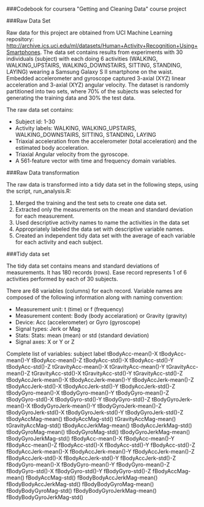 ###Codebook for coursera "Getting and Cleaning Data" course project

###Raw Data Set 

Raw data for this project are obtained from UCI Machine Learning repository: http://archive.ics.uci.edu/ml/datasets/Human+Activity+Recognition+Using+Smartphones. The data set contains results from experiments with 30 individuals (subject) with each doing 6 activities (WALKING, WALKING_UPSTAIRS, WALKING_DOWNSTAIRS, SITTING, STANDING, LAYING) wearing a Samsung Galaxy S II smartphone on the waist. Embedded accelerometer and gyroscope captured 3-axial (XYZ) linear acceleration and 3-axial (XYZ) angular velocity. The dataset is randomly partitioned into two sets, where 70% of the subjects was selected for generating the training data and 30% the test data.

The raw data set contains:
- Subject id: 1-30
- Activity labels: WALKING, WALKING_UPSTAIRS, WALKING_DOWNSTAIRS, SITTING, STANDING, LAYING
- Triaxial acceleration from the accelerometer (total acceleration) and the estimated body acceleration.
- Triaxial Angular velocity from the gyroscope.
- A 561-feature vector with time and frequency domain variables.	

###Raw Data transformation

The raw data is transformed into a tidy data set in the following steps, using the script, run_analysis.R:
 1. Merged the training and the test sets to create one data set.
 2. Extracted only the measurements on the mean and standard deviation for each measurement.
 3. Used descriptive activity names to name the activities in the data set
 4. Appropriately labeled the data set with descriptive variable names.
 5. Created an independent tidy data set with the average of each variable for each activity and each subject.

###Tidy data set

The tidy data set contains means and standard deviations of measurements. It has 180 records (rows). Ease record represents 1 of 6 activities performed by each of 30 subjects.

There are 68 variables (columns) for each record. Variable names are composed of the following information along with naming convention:
- Measurement unit: t (time) or f (frequency)
- Measurement content: Body (body accelaration) or Gravity (gravity)
- Device: Acc (accelerometer) or Gyro (gyroscope)
- Signal types: Jerk or Mag
- Stats: Stats: mean (mean) or std (standard deviation)
- Signal axes: X or Y or Z

Complete list of variables:
    subject
    label
    tBodyAcc-mean()-X
    tBodyAcc-mean()-Y
    tBodyAcc-mean()-Z
    tBodyAcc-std()-X
    tBodyAcc-std()-Y
    tBodyAcc-std()-Z
    tGravityAcc-mean()-X
    tGravityAcc-mean()-Y
    tGravityAcc-mean()-Z
    tGravityAcc-std()-X
    tGravityAcc-std()-Y
    tGravityAcc-std()-Z
    tBodyAccJerk-mean()-X
    tBodyAccJerk-mean()-Y
    tBodyAccJerk-mean()-Z
    tBodyAccJerk-std()-X
    tBodyAccJerk-std()-Y
    tBodyAccJerk-std()-Z
    tBodyGyro-mean()-X
    tBodyGyro-mean()-Y
    tBodyGyro-mean()-Z
    tBodyGyro-std()-X
    tBodyGyro-std()-Y
    tBodyGyro-std()-Z
    tBodyGyroJerk-mean()-X
    tBodyGyroJerk-mean()-Y
    tBodyGyroJerk-mean()-Z
    tBodyGyroJerk-std()-X
    tBodyGyroJerk-std()-Y
    tBodyGyroJerk-std()-Z
    tBodyAccMag-mean()
    tBodyAccMag-std()
    tGravityAccMag-mean()
    tGravityAccMag-std()
    tBodyAccJerkMag-mean()
    tBodyAccJerkMag-std()
    tBodyGyroMag-mean()
    tBodyGyroMag-std()
    tBodyGyroJerkMag-mean()
    tBodyGyroJerkMag-std()
    fBodyAcc-mean()-X
    fBodyAcc-mean()-Y
    fBodyAcc-mean()-Z
    fBodyAcc-std()-X
    fBodyAcc-std()-Y
    fBodyAcc-std()-Z
    fBodyAccJerk-mean()-X
    fBodyAccJerk-mean()-Y
    fBodyAccJerk-mean()-Z
    fBodyAccJerk-std()-X
    fBodyAccJerk-std()-Y
    fBodyAccJerk-std()-Z
    fBodyGyro-mean()-X
    fBodyGyro-mean()-Y
    fBodyGyro-mean()-Z
    fBodyGyro-std()-X
    fBodyGyro-std()-Y
    fBodyGyro-std()-Z
    fBodyAccMag-mean()
    fBodyAccMag-std()
    fBodyBodyAccJerkMag-mean()
    fBodyBodyAccJerkMag-std()
    fBodyBodyGyroMag-mean()
    fBodyBodyGyroMag-std()
    fBodyBodyGyroJerkMag-mean()
    fBodyBodyGyroJerkMag-std()
